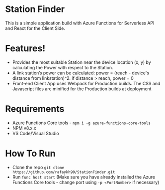 # Station Finder

This is a simple application build with Azure Functions for Serverless API and React for the Client Side.

# Features!
  - Provides the most suitable Station near the device location (x, y) by calculating the Power with respect to the Station. 
  - A link station’s power can be calculated: power = (reach - device's distance from linkstation)^2. if distance > reach, power = 0
  - Front-end Client App uses Webpack for Production builds. The CSS and Javascript files are minified for the Production builds at deployment

# Requirements
- Azure Functions Core tools - `npm i -g azure-functions-core-tools`
- NPM v8.x.x
- VS Code/Visual Studio

# How To Run
- Clone the repo `git clone https://github.com/rafaykh90/StationFinder.git`
- Run `func host start` (Make sure you have already installed the Azure Functions Core tools - change port using `-p <PortNumber>` if necessary) 